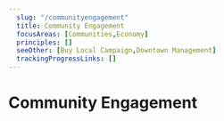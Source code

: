 ```yaml
---
  slug: "/communityengagement"
  title: Community Engagement
  focusAreas: [Communities,Economy]
  principles: []
  seeOther: [Buy Local Campaign,Downtown Management]
  trackingProgressLinks: []
---
```

# Community Engagement